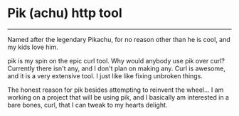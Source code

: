 # Pik (achu) http tool

-------

Named after the legendary Pikachu, for no reason other than he is cool, and my kids love him.

pik is my spin on the epic curl tool. Why would anybody use pik over curl? Currently there isn't any, and I don't plan on making any. Curl is awesome, and it is a very extensive tool. I just like like fixing unbroken things.

The honest reason for pik besides attempting to reinvent the wheel... I am working on a project that will be using pik, and I basically am interested in a bare bones, curl, that I can tweak to my hearts delight.